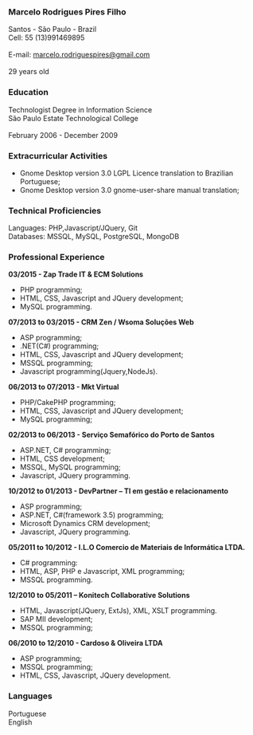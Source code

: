 ### Marcelo Rodrigues Pires Filho

Santos - São Paulo - Brazil
<br>Cell: 55 (13)991469895</br>
<br>E-mail: marcelo.rodriguespires@gmail.com</br>
<br>29 years old</br>

### Education

Technologist Degree in Information Science
<br>São Paulo Estate Technological College</br>
<br>February 2006 - December 2009</br>

### Extracurricular Activities

* Gnome Desktop version 3.0 LGPL Licence translation to Brazilian Portuguese;
* Gnome Desktop version 3.0 gnome-user-share manual translation; 
 
### Technical Proficiencies

Languages: PHP,Javascript/JQuery, Git
<br>Databases: MSSQL, MySQL, PostgreSQL, MongoDB</br>

### Professional Experience

**03/2015 - Zap Trade IT & ECM Solutions**

* PHP programming; 
* HTML, CSS, Javascript and JQuery development; 
* MySQL programming.


**07/2013 to 03/2015 - CRM Zen / Wsoma Soluções Web**

* ASP programming;
* .NET(C#) programming; 
* HTML, CSS, Javascript and JQuery development;  
* MSSQL programming;
* Javascript programming(Jquery,NodeJs). 


**06/2013 to 07/2013 - Mkt Virtual**

* PHP/CakePHP programming; 
* HTML, CSS, Javascript and JQuery development;  
* MySQL programming; 
 

**02/2013 to 06/2013 - Serviço Semafórico do Porto de Santos** 

* ASP.NET, C# programming; 
* HTML, CSS development;
* MSSQL, MySQL programming;
* Javascript, JQuery programming. 
 

**10/2012 to 01/2013 - DevPartner – TI em gestão e relacionamento**

* ASP programming; 
* ASP.NET, C#(framework 3.5) programming; 
* Microsoft Dynamics CRM development; 
* Javascript, JQuery programming. 
 
**05/2011 to 10/2012 - I.L.O Comercio de Materiais de Informática LTDA.**

* C# programming:
* HTML, ASP, PHP e Javascript, XML programming;
* MSSQL programming.

**12/2010 to 05/2011 – Konitech Collaborative Solutions**

* HTML, Javascript(JQuery, ExtJs), XML, XSLT programming.
* SAP MII development;
* MSSQL programming;

**06/2010 to 12/2010 - Cardoso & Oliveira LTDA**

* ASP programming;
* MSSQL programming;
* HTML, CSS, Javascript, JQuery development.

### Languages

Portuguese
<br>English</br>
